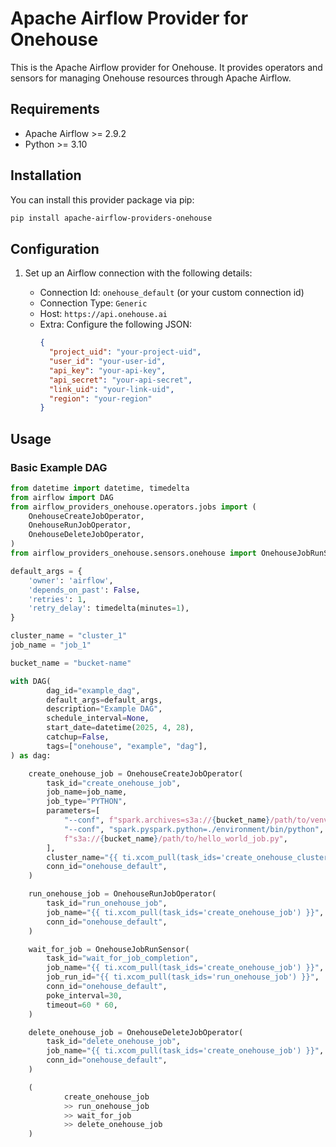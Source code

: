 # Apache Airflow Provider for Onehouse

This is the Apache Airflow provider for Onehouse. It provides operators and sensors for managing Onehouse resources through Apache Airflow.

## Requirements

- Apache Airflow >= 2.9.2
- Python >= 3.10

## Installation

You can install this provider package via pip:

```bash
pip install apache-airflow-providers-onehouse
```

## Configuration

1. Set up an Airflow connection with the following details:

   - Connection Id: `onehouse_default` (or your custom connection id)
   - Connection Type: `Generic`
   - Host: `https://api.onehouse.ai`
   - Extra: Configure the following JSON:
     ```json
     {
       "project_uid": "your-project-uid",
       "user_id": "your-user-id",
       "api_key": "your-api-key",
       "api_secret": "your-api-secret",
       "link_uid": "your-link-uid",
       "region": "your-region"
     }
     ```

## Usage

### Basic Example DAG

```python
from datetime import datetime, timedelta
from airflow import DAG
from airflow_providers_onehouse.operators.jobs import (
    OnehouseCreateJobOperator,
    OnehouseRunJobOperator,
    OnehouseDeleteJobOperator,
)
from airflow_providers_onehouse.sensors.onehouse import OnehouseJobRunSensor

default_args = {
    'owner': 'airflow',
    'depends_on_past': False,
    'retries': 1,
    'retry_delay': timedelta(minutes=1),
}

cluster_name = "cluster_1"
job_name = "job_1"

bucket_name = "bucket-name"

with DAG(
        dag_id="example_dag",
        default_args=default_args,
        description="Example DAG",
        schedule_interval=None,
        start_date=datetime(2025, 4, 28),
        catchup=False,
        tags=["onehouse", "example", "dag"],
) as dag:

    create_onehouse_job = OnehouseCreateJobOperator(
        task_id="create_onehouse_job",
        job_name=job_name,
        job_type="PYTHON",
        parameters=[
            "--conf", f"spark.archives=s3a://{bucket_name}/path/to/venv.tar.gz#environment",
            "--conf", "spark.pyspark.python=./environment/bin/python",
            f"s3a://{bucket_name}/path/to/hello_world_job.py",
        ],
        cluster_name="{{ ti.xcom_pull(task_ids='create_onehouse_cluster') }}",
        conn_id="onehouse_default",
    )

    run_onehouse_job = OnehouseRunJobOperator(
        task_id="run_onehouse_job",
        job_name="{{ ti.xcom_pull(task_ids='create_onehouse_job') }}",
        conn_id="onehouse_default",
    )

    wait_for_job = OnehouseJobRunSensor(
        task_id="wait_for_job_completion",
        job_name="{{ ti.xcom_pull(task_ids='create_onehouse_job') }}",
        job_run_id="{{ ti.xcom_pull(task_ids='run_onehouse_job') }}",
        conn_id="onehouse_default",
        poke_interval=30,
        timeout=60 * 60,
    )

    delete_onehouse_job = OnehouseDeleteJobOperator(
        task_id="delete_onehouse_job",
        job_name="{{ ti.xcom_pull(task_ids='create_onehouse_job') }}",
        conn_id="onehouse_default",
    )

    (
            create_onehouse_job
            >> run_onehouse_job
            >> wait_for_job
            >> delete_onehouse_job
    ) 
```
